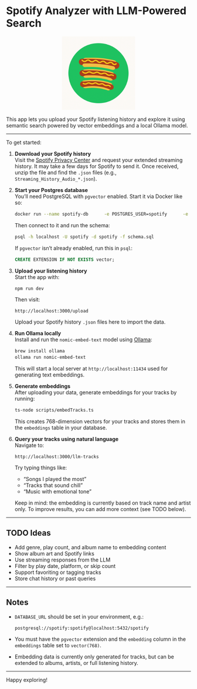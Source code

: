 # Spotify Analyzer with LLM-Powered Search

<p align="center">
  <img src="public/logo.png" width="200" alt="Spotify Analyzer Logo" />
</p>

This app lets you upload your Spotify listening history and explore it using semantic search powered by vector embeddings and a local Ollama model.

---

To get started:

1. **Download your Spotify history**  
   Visit the [Spotify Privacy Center](https://www.spotify.com/us/account/privacy/) and request your extended streaming history. It may take a few days for Spotify to send it. Once received, unzip the file and find the `.json` files (e.g., `Streaming_History_Audio_*.json`).

2. **Start your Postgres database**  
   You’ll need PostgreSQL with `pgvector` enabled. Start it via Docker like so:

   ```bash
   docker run --name spotify-db      -e POSTGRES_USER=spotify      -e POSTGRES_PASSWORD=spotify      -e POSTGRES_DB=spotify      -p 5432:5432      -d postgres:15
   ```

   Then connect to it and run the schema:

   ```bash
   psql -h localhost -U spotify -d spotify -f schema.sql
   ```

   If `pgvector` isn’t already enabled, run this in `psql`:

   ```sql
   CREATE EXTENSION IF NOT EXISTS vector;
   ```

3. **Upload your listening history**  
   Start the app with:

   ```bash
   npm run dev
   ```

   Then visit:

   ```
   http://localhost:3000/upload
   ```

   Upload your Spotify history `.json` files here to import the data.

4. **Run Ollama locally**  
   Install and run the `nomic-embed-text` model using [Ollama](https://ollama.com):

   ```bash
   brew install ollama
   ollama run nomic-embed-text
   ```

   This will start a local server at `http://localhost:11434` used for generating text embeddings.

5. **Generate embeddings**  
   After uploading your data, generate embeddings for your tracks by running:

   ```bash
   ts-node scripts/embedTracks.ts
   ```

   This creates 768-dimension vectors for your tracks and stores them in the `embeddings` table in your database.

6. **Query your tracks using natural language**  
   Navigate to:

   ```
   http://localhost:3000/llm-tracks
   ```

   Try typing things like:

   - “Songs I played the most”
   - “Tracks that sound chill”
   - “Music with emotional tone”

   Keep in mind: the embedding is currently based on track name and artist only. To improve results, you can add more context (see TODO below).

---

## TODO Ideas

- Add genre, play count, and album name to embedding content
- Show album art and Spotify links
- Use streaming responses from the LLM
- Filter by play date, platform, or skip count
- Support favoriting or tagging tracks
- Store chat history or past queries

---

## Notes

- `DATABASE_URL` should be set in your environment, e.g.:

  ```
  postgresql://spotify:spotify@localhost:5432/spotify
  ```

- You must have the `pgvector` extension and the `embedding` column in the `embeddings` table set to `vector(768)`.

- Embedding data is currently only generated for tracks, but can be extended to albums, artists, or full listening history.

---

Happy exploring!
